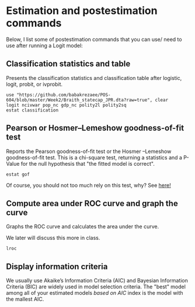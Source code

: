 
# Estimation and postestimation commands

Below, I list some of postestimation commands that you can use/ need to use after running a Logit model:

## Classification statistics and table
Presents the classification statistics and classification table after logistic,
logit, probit, or ivprobit.
```
use "https://github.com/babakrezaee/POS-604/blob/master/Week2/Braith_statecap_JPR.dta?raw=true", clear
logit ncivwar pop_nc gdp_nc polity2l polity2sq
estat classification

```

## Pearson or Hosmer–Lemeshow goodness-of-fit test
Reports the Pearson goodness-of-fit test or the Hosmer –Lemeshow goodness-of-fit test.
This is a chi-square test, returning a statistics and a P-Value for the null hypothesis that "the fitted model is correct". 

```
estat gof
```
Of course, you should not too much rely on this test, why? See [here!](https://statisticalhorizons.com/hosmer-lemeshow) 


## Compute area under ROC curve and graph the curve
Graphs the ROC curve and calculates the area under the curve.

We later will discuss this more in class.

```
lroc
```

## Display information criteria

We usually use Akaike’s Information Criteria (AIC) and  Bayesian Information Criteria (BIC) are widely used in model selection criteria.
The "best" model among all of your estimated models *based on AIC* index is the model with the mallest AIC.


